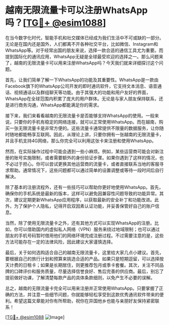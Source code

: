 # 越南无限流量卡可以注册WhatsApp吗？[[TG💪+ @esim1088](https://t.me/s/esim1088)]

在当今数字化时代，智能手机和社交媒体已经成为我们生活中不可或缺的一部分。无论是在国内还是国外，人们都离不开各种社交平台，比如微信、Instagram和WhatsApp等。对于经常出国的朋友来说，选择一款合适的通信工具尤为重要。而提到国际化的通讯应用，WhatsApp无疑是全球最受欢迎的选择之一。那么问题来了，越南的无限流量卡可以用来注册WhatsApp吗？今天我们就来详细探讨这个问题。

首先，让我们简单了解一下WhatsApp的功能及其重要性。WhatsApp是一款由Facebook旗下的WhatsApp公司开发的即时通讯软件，它支持文本消息、语音通话、视频通话以及群组聊天等功能。由于其强大的功能和用户友好的界面，WhatsApp在全球范围内积累了庞大的用户群体。无论是与家人朋友保持联系，还是进行商务沟通，WhatsApp都能满足你的需求。

接下来，我们来看看越南的无限流量卡是否能够支持WhatsApp的使用。一般来说，只要你的手机有稳定的网络连接，就可以正常使用WhatsApp。而在越南，购买一张无限流量卡是非常方便的。这些流量卡通常提供不限量的数据服务，让你随时随地都能畅享互联网。因此，从理论上讲，只要你拥有一张越南的无限流量卡，并且手机支持4G网络，那么你完全可以利用这张卡来注册和使用WhatsApp。

然而，在实际操作过程中可能会遇到一些小麻烦。例如，某些运营商可能会对新注册的账号实施限制，或者需要额外的身份验证步骤。如果你遇到了这样的情况，也不必过于担心。你可以尝试更换其他运营商的流量卡，或者直接联系当地的客服寻求帮助。通常情况下，这些问题都可以通过简单的设置调整或等待一段时间后自行解决。

除了基本的注册流程外，还有一些技巧可以帮助你更好地使用WhatsApp。首先，确保你的手机系统是最新的版本，这样可以避免因兼容性问题导致的功能异常。其次，建议定期更新WhatsApp应用程序，以获取最新的安全补丁和功能改进。此外，为了保护个人隐私，记得开启双因素认证功能，并妥善保管好自己的账户信息。

当然，除了使用无限流量卡之外，还有其他方式可以实现WhatsApp的注册。比如，你可以借助国内的虚拟私人网络（VPN）服务来绕过地域限制；也可以通过朋友的手机号码暂时借用他们的网络环境完成注册过程。不过需要注意的是，这些方法可能存在一定的法律风险，因此建议大家谨慎选择。

最后，关于如何选购适合自己的越南无限流量卡，这里给大家几点小建议。首先，要根据自己的旅行计划和预算来挑选合适的产品。如果只是短期逗留，可以选择按天计费的日租卡；如果是长期居住，则更推荐包月或季卡套餐。其次，关注不同品牌的口碑评价和服务质量，尽量选择信誉良好、售后完善的供应商。最后，别忘了提前做好功课，了解清楚每款产品的具体条款细则，以免产生不必要的误解。

总之，越南的无限流量卡完全可以用来注册并正常使用WhatsApp。只要掌握了正确的方法，并注意一些细节问题，你就能够轻松享受到这款优秀通讯软件带来的便利。希望这篇文章能对你有所帮助，祝你在异国他乡也能与亲朋好友保持紧密联系！

[[TG💪+ @esim1088](https://t.me/s/esim1088) ![Image](https://i.postimg.cc/4NQfJmqS/Snipaste-2025-05-13-00-14-12.png)]